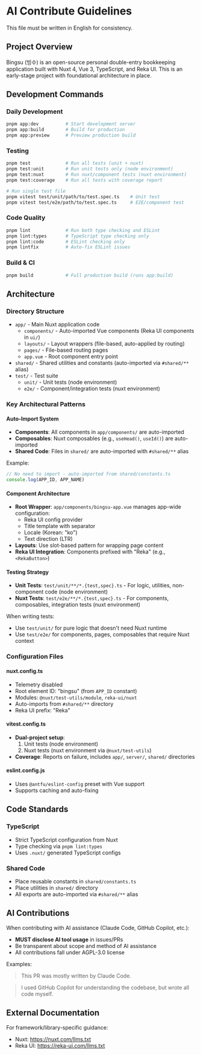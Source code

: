# AI Contribute Guidelines

This file must be written in English for consistency.

## Project Overview

Bingsu (빙수) is an open-source personal double-entry bookkeeping application built with Nuxt 4, Vue 3, TypeScript, and
Reka UI. This is an early-stage project with foundational architecture in place.

## Development Commands

### Daily Development

```bash
pnpm app:dev          # Start development server
pnpm app:build        # Build for production
pnpm app:preview      # Preview production build
```

### Testing

```bash
pnpm test             # Run all tests (unit + nuxt)
pnpm test:unit        # Run unit tests only (node environment)
pnpm test:nuxt        # Run nuxt/component tests (nuxt environment)
pnpm test:coverage    # Run all tests with coverage report

# Run single test file
pnpm vitest test/unit/path/to/test.spec.ts    # Unit test
pnpm vitest test/e2e/path/to/test.spec.ts     # E2E/component test
```

### Code Quality

```bash
pnpm lint             # Run both type checking and ESLint
pnpm lint:types       # TypeScript type checking only
pnpm lint:code        # ESLint checking only
pnpm lintfix          # Auto-fix ESLint issues
```

### Build & CI

```bash
pnpm build            # Full production build (runs app:build)
```

## Architecture

### Directory Structure

- `app/` - Main Nuxt application code
    - `components/` - Auto-imported Vue components (Reka UI components in `ui/`)
    - `layouts/` - Layout wrappers (file-based, auto-applied by routing)
    - `pages/` - File-based routing pages
    - `app.vue` - Root component entry point
- `shared/` - Shared utilities and constants (auto-imported via `#shared/**` alias)
- `test/` - Test suite
    - `unit/` - Unit tests (node environment)
    - `e2e/` - Component/integration tests (nuxt environment)

### Key Architectural Patterns

#### Auto-Import System

- **Components**: All components in `app/components/` are auto-imported
- **Composables**: Nuxt composables (e.g., `useHead()`, `useId()`) are auto-imported
- **Shared Code**: Files in `shared/` are auto-imported with `#shared/**` alias

Example:

```typescript
// No need to import - auto-imported from shared/constants.ts
console.log(APP_ID, APP_NAME)
```

#### Component Architecture

- **Root Wrapper**: `app/components/bingsu-app.vue` manages app-wide configuration:
    - Reka UI config provider
    - Title template with separator
    - Locale (Korean: "ko")
    - Text direction (LTR)
- **Layouts**: Use slot-based pattern for wrapping page content
- **Reka UI Integration**: Components prefixed with "Reka" (e.g., `<RekaButton>`)

#### Testing Strategy

- **Unit Tests**: `test/unit/**/*.{test,spec}.ts` - For logic, utilities, non-component code (node environment)
- **Nuxt Tests**: `test/e2e/**/*.{test,spec}.ts` - For components, composables, integration tests (nuxt environment)

When writing tests:

- Use `test/unit/` for pure logic that doesn't need Nuxt runtime
- Use `test/e2e/` for components, pages, composables that require Nuxt context

### Configuration Files

#### nuxt.config.ts

- Telemetry disabled
- Root element ID: "bingsu" (from `APP_ID` constant)
- Modules: `@nuxt/test-utils/module`, `reka-ui/nuxt`
- Auto-imports from `#shared/**` directory
- Reka UI prefix: "Reka"

#### vitest.config.ts

- **Dual-project setup**:
    1. Unit tests (node environment)
    2. Nuxt tests (nuxt environment via `@nuxt/test-utils`)
- **Coverage**: Reports on failure, includes `app/`, `server/`, `shared/` directories

#### eslint.config.js

- Uses `@antfu/eslint-config` preset with Vue support
- Supports caching and auto-fixing

## Code Standards

### TypeScript

- Strict TypeScript configuration from Nuxt
- Type checking via `pnpm lint:types`
- Uses `.nuxt/` generated TypeScript configs

### Shared Code

- Place reusable constants in `shared/constants.ts`
- Place utilities in `shared/` directory
- All exports are auto-imported via `#shared/**` alias

## AI Contributions

When contributing with AI assistance (Claude Code, GitHub Copilot, etc.):

- **MUST disclose AI tool usage** in issues/PRs
- Be transparent about scope and method of AI assistance
- All contributions fall under AGPL-3.0 license

Examples:
> This PR was mostly written by Claude Code.

> I used GitHub Copilot for understanding the codebase, but wrote all code myself.

## External Documentation

For framework/library-specific guidance:

- Nuxt: https://nuxt.com/llms.txt
- Reka UI: https://reka-ui.com/llms.txt
